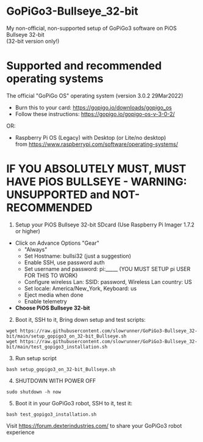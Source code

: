 # GoPiGo3-Bullseye_32-bit

My non-official, non-supported setup of GoPiGo3 software on PiOS Bullseye 32-bit  
  (32-bit version only!)  
  
# Supported and recommended operating systems   

The official "GoPiGo OS" operating system (version 3.0.2 29Mar2022)  

- Burn this to your card: https://gopigo.io/downloads/gopigo_os  
- Follow these instructions: https://gopigo.io/gopigo-os-v-3-0-2/  

OR:  

- Raspberry Pi OS (Legacy) with Desktop (or Lite/no desktop)  
   from https://www.raspberrypi.com/software/operating-systems/  


# IF YOU ABSOLUTELY MUST, MUST HAVE PiOS BULLSEYE - WARNING: UNSUPPORTED and NOT-RECOMMENDED

1) Setup your PiOS Bullseye 32-bit SDcard (Use Raspberry Pi Imager 1.7.2 or higher)
- Click on Advance Options "Gear"
  - "Always"
  - Set Hostname:  bullsi32   (just a suggestion)
  - Enable SSH, use password auth
  - Set username and password: pi:_____   (YOU MUST SETUP pi USER FOR THIS TO WORK)
  - Configure wireless Lan:  SSID: password, Wireless Lan country: US
  - Set locale: America/New_York, Keyboard: us
  - Eject media when done
  - Enable telemetry
- **Choose PiOS Bullseye 32-bit**


2) Boot it, SSH to it, Bring down setup and test scripts:
```
wget https://raw.githubusercontent.com/slowrunner/GoPiGo3-Bullseye_32-bit/main/setup_gopigo3_on_32-bit_Bullseye.sh
wget https://raw.githubusercontent.com/slowrunner/GoPiGo3-Bullseye_32-bit/main/test_gopigo3_installation.sh
```

3) Run setup script
```
bash setup_gopigo3_on_32-bit_Bullseye.sh
```

4) SHUTDOWN WITH POWER OFF
```
sudo shutdown -h now
```

5) Boot it in your GoPiGo3 robot, SSH to it, test it:
```
bash test_gopigo3_installation.sh
```

Visit https://forum.dexterindustries.com/ to share your GoPiGo3 robot experience

